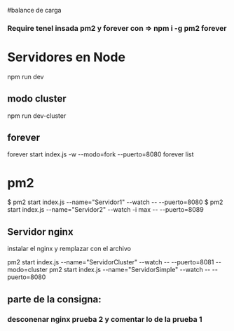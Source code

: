 #balance de carga

### Require tenel insada pm2 y forever con => npm i -g pm2 forever
# Servidores en Node
npm run dev

## modo cluster
npm run dev-cluster

## forever
forever start index.js -w --modo=fork --puerto=8080
forever list

# pm2
$ pm2 start index.js --name="Servidor1" --watch -- --puerto=8080
$ pm2 start index.js --name="Servidor2" --watch -i max -- --puerto=8089


## Servidor nginx
instalar el nginx y remplazar con el archivo 

 pm2 start index.js --name="ServidorCluster" --watch -- --puerto=8081 --modo=cluster
 pm2 start index.js --name="ServidorSimple" --watch -- --puerto=8080


## parte de la consigna:
### desconenar nginx prueba 2 y comentar lo de la prueba 1
